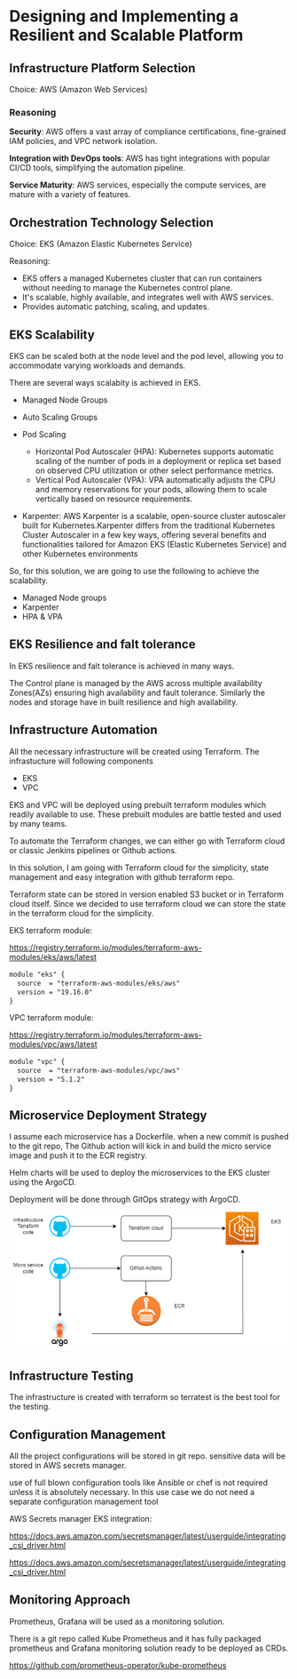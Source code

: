 # Designing and Implementing a Resilient and Scalable Platform

## Infrastructure Platform Selection

Choice: AWS (Amazon Web Services)

### Reasoning

**Security**: AWS offers a vast array of compliance certifications, fine-grained IAM policies, and VPC network isolation.

**Integration with DevOps tools**: AWS has tight integrations with popular CI/CD tools, simplifying the automation pipeline.

**Service Maturity**: AWS services, especially the compute services, are mature with a variety of features.

## Orchestration Technology Selection

Choice: EKS (Amazon Elastic Kubernetes Service)

Reasoning:

* EKS offers a managed Kubernetes cluster that can run containers without needing to manage the Kubernetes control plane.
* It's scalable, highly available, and integrates well with AWS services.
* Provides automatic patching, scaling, and updates.

## EKS Scalability

EKS can be scaled both at the node level and the pod level, allowing you to accommodate varying workloads and demands.

There are several ways scalabity is achieved in EKS. 

* Managed Node Groups
* Auto Scaling Groups
* Pod Scaling
  * Horizontal Pod Autoscaler (HPA): Kubernetes supports automatic scaling of the number of pods in a deployment or replica set based on observed CPU utilization or other select performance metrics.
  * Vertical Pod Autoscaler (VPA):
  VPA automatically adjusts the CPU and memory reservations for your pods, allowing them to scale vertically based on resource requirements.

* Karpenter: AWS Karpenter is a scalable, open-source cluster autoscaler built for Kubernetes.Karpenter differs from the traditional Kubernetes Cluster Autoscaler in a few key ways, offering several benefits and functionalities tailored for Amazon EKS (Elastic Kubernetes Service) and other Kubernetes environments

So, for this solution, we are going to use the following to achieve the scalability.

* Managed Node groups
* Karpenter
* HPA & VPA

## EKS Resilience and falt tolerance

In EKS resilience and falt tolerance is achieved in many ways.

The Control plane is managed by the AWS across multiple availability Zones(AZs) ensuring high availability and fault tolerance. Similarly the nodes and storage have in built resilience and high availability.


## Infrastructure Automation

All the necessary infrastructure will be created using Terraform. The infrastucture will following components

- EKS
- VPC

EKS and VPC will be deployed using prebuilt terraform modules which readily available to use. These prebuilt modules are battle tested and used by many teams. 

To automate the Terraform changes, we can either go with Terraform cloud or classic Jenkins pipelines or Github actions.

In this solution, I am going with Terraform cloud for the simplicity, state management and easy integration with github terraform repo. 

Terraform state can be stored in version enabled S3 bucket or in Terraform cloud itself. Since we decided to use terraform cloud we can store the state in the terraform cloud for the simplicity.

EKS terraform module:

https://registry.terraform.io/modules/terraform-aws-modules/eks/aws/latest

```
module "eks" {
  source  = "terraform-aws-modules/eks/aws"
  version = "19.16.0"
}
```

VPC terraform module:

https://registry.terraform.io/modules/terraform-aws-modules/vpc/aws/latest

```
module "vpc" {
  source  = "terraform-aws-modules/vpc/aws"
  version = "5.1.2"
}
```

## Microservice Deployment Strategy

I assume each microservice has a Dockerfile. when a new commit is pushed to the git repo, The Github action will kick in and build the micro service image and push it to the ECR registry.

Helm charts will be used to deploy the microservices to the EKS cluster using the ArgoCD.

Deployment will be done through GitOps strategy with ArgoCD.

![Automation diagram!](diagram.png "Automation")

## Infrastructure Testing

The infrastructure is created with terraform so terratest is the best tool for the testing.

## Configuration Management

All the project configurations will be stored in git repo. sensitive data will be stored in AWS secrets manager.

use of full blown configuration tools like Ansible or chef is not required unless it is absolutely necessary. In this use case we do not need a separate configuration management tool

AWS Secrets manager EKS integration:

https://docs.aws.amazon.com/secretsmanager/latest/userguide/integrating_csi_driver.html

https://docs.aws.amazon.com/secretsmanager/latest/userguide/integrating_csi_driver.html

## Monitoring Approach

Prometheus, Grafana will be used as a monitoring solution. 

There is a git repo called Kube Prometheus and it has fully packaged prometheus and Grafana monitoring solution ready to be deployed as CRDs.

https://github.com/prometheus-operator/kube-prometheus

